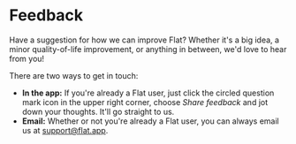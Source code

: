 # Feedback

Have a suggestion for how we can improve Flat? Whether it's a big idea, a minor quality-of-life improvement, or anything in between, we'd love to hear from you!

There are two ways to get in touch:

* **In the app:** If you're already a Flat user, just click the circled question mark icon in the upper right corner, choose _Share feedback_ and jot down your thoughts. It'll go straight to us.
* **Email:** Whether or not you're already a Flat user, you can always email us at [support@flat.app](mailto:support@flat.app).
